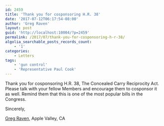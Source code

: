 ```yaml
---
id: 2459
title: 'Thank you for cosponsoring H.R. 38'
date: '2017-07-12T06:17:54-08:00'
author: 'Greg Raven'
layout: post
guid: 'http://localhost:10004/?p=2459'
permalink: /2017/07/thank-you-for-cosponsoring-h-r-38/
algolia_searchable_posts_records_count:
    - '1'
categories:
    - Letters
tags:
    - 'gun control'
    - 'Representative Paul Cook'
---
```


Thank you for cosponsoring H.R. 38, The Concealed Carry Reciprocity Act. Please talk with your fellow Members and encourage them to cosponsor it as well. Remind them that this is one of the most popular bills in the Congress.

Sincerely,

[Greg Raven](https://www.gregraven.org/), Apple Valley, CA